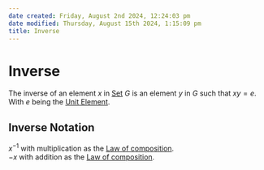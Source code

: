 ```yaml
---  
date created: Friday, August 2nd 2024, 12:24:03 pm  
date modified: Thursday, August 15th 2024, 1:15:09 pm  
title: Inverse  
---  
```

# Inverse  
The inverse of an element $x$ in [Set](./Sets/Set.md) $G$ is an element $y$ in $G$ such that $xy=e$.  
With $e$ being the [Unit Element](./Unit20Element.md).  
## Inverse Notation  
$x^{-1}$ with multiplication as the [Law of composition](./Law20of20composition.md).  
$-x$ with addition as the [Law of composition](./Law20of20composition.md).